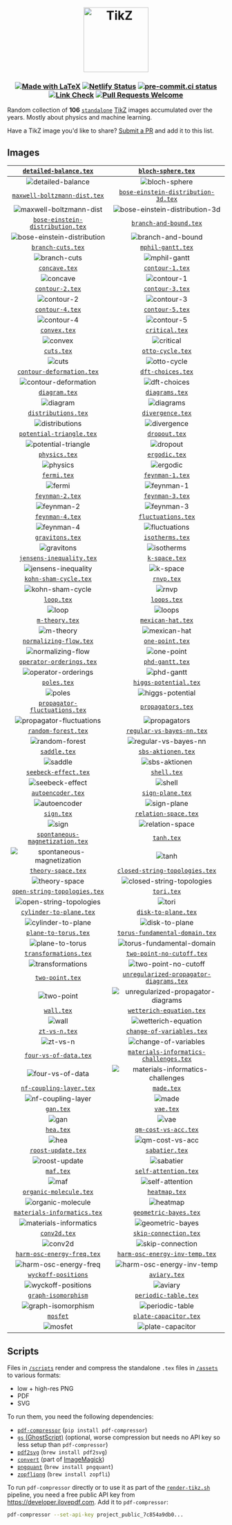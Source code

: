 <h1 align="center">
  <a href="https://tikz.netlify.app">
    <img src="site/static/favicon.svg" alt="TikZ" height=150>
  </a>
</h1>

<h3 align="center">

[![Made with LaTeX](https://img.shields.io/badge/Made%20with-LaTeX-1f425f.svg)](https://latex-project.org)
[![Netlify Status](https://api.netlify.com/api/v1/badges/a0303431-0e3a-44f8-af97-1071ec922f53/deploy-status)](https://app.netlify.com/sites/tikz/deploys)
[![pre-commit.ci status](https://results.pre-commit.ci/badge/github/janosh/tikz/main.svg)](https://results.pre-commit.ci/latest/github/janosh/tikz/main)
[![Link Check](https://github.com/janosh/tikz/actions/workflows/link-check.yml/badge.svg)](https://github.com/janosh/tikz/actions/workflows/link-check.yml)
[![Pull Requests Welcome](https://img.shields.io/badge/PRs-welcome-brightgreen.svg)](https://github.com/janosh/tikz/pulls)

</h3>

Random collection of **106** [`standalone`](https://ctan.org/pkg/standalone) [TikZ](https://ctan.org/pkg/pgf) images accumulated over the years. Mostly about physics and machine learning.

Have a TikZ image you'd like to share? [Submit a PR](https://github.com/janosh/tikz/pulls) and add it to this list.

## Images

|               [`detailed-balance.tex`](https://tikz.netlify.app/detailed-balance)               |                             [`bloch-sphere.tex`](https://tikz.netlify.app/bloch-sphere)                              |
| :---------------------------------------------------------------------------------------------: | :------------------------------------------------------------------------------------------------------------------: |
|                ![detailed-balance](assets/detailed-balance/detailed-balance.png)                |                                ![bloch-sphere](assets/bloch-sphere/bloch-sphere.png)                                 |
|         [`maxwell-boltzmann-dist.tex`](https://tikz.netlify.app/maxwell-boltzmann-dist)         |            [`bose-einstein-distribution-3d.tex`](https://tikz.netlify.app/bose-einstein-distribution-3d)             |
|       ![maxwell-boltzmann-dist](assets/maxwell-boltzmann-dist/maxwell-boltzmann-dist.png)       |       ![bose-einstein-distribution-3d](assets/bose-einstein-distribution-3d/bose-einstein-distribution-3d.png)       |
|     [`bose-einstein-distribution.tex`](https://tikz.netlify.app/bose-einstein-distribution)     |                         [`branch-and-bound.tex`](https://tikz.netlify.app/branch-and-bound)                          |
| ![bose-einstein-distribution](assets/bose-einstein-distribution/bose-einstein-distribution.png) |                          ![branch-and-bound](assets/branch-and-bound/branch-and-bound.png)                           |
|                    [`branch-cuts.tex`](https://tikz.netlify.app/branch-cuts)                    |                              [`mphil-gantt.tex`](https://tikz.netlify.app/mphil-gantt)                               |
|                       ![branch-cuts](assets/branch-cuts/branch-cuts.png)                        |                                  ![mphil-gantt](assets/mphil-gantt/mphil-gantt.png)                                  |
|                        [`concave.tex`](https://tikz.netlify.app/concave)                        |                                [`contour-1.tex`](https://tikz.netlify.app/contour-1)                                 |
|                             ![concave](assets/concave/concave.png)                              |                                     ![contour-1](assets/contour-1/contour-1.png)                                     |
|                      [`contour-2.tex`](https://tikz.netlify.app/contour-2)                      |                                [`contour-3.tex`](https://tikz.netlify.app/contour-3)                                 |
|                          ![contour-2](assets/contour-2/contour-2.png)                           |                                     ![contour-3](assets/contour-3/contour-3.png)                                     |
|                      [`contour-4.tex`](https://tikz.netlify.app/contour-4)                      |                                [`contour-5.tex`](https://tikz.netlify.app/contour-5)                                 |
|                          ![contour-4](assets/contour-4/contour-4.png)                           |                                     ![contour-5](assets/contour-5/contour-5.png)                                     |
|                         [`convex.tex`](https://tikz.netlify.app/convex)                         |                                 [`critical.tex`](https://tikz.netlify.app/critical)                                  |
|                               ![convex](assets/convex/convex.png)                               |                                      ![critical](assets/critical/critical.png)                                       |
|                           [`cuts.tex`](https://tikz.netlify.app/cuts)                           |                               [`otto-cycle.tex`](https://tikz.netlify.app/otto-cycle)                                |
|                                  ![cuts](assets/cuts/cuts.png)                                  |                                   ![otto-cycle](assets/otto-cycle/otto-cycle.png)                                    |
|            [`contour-deformation.tex`](https://tikz.netlify.app/contour-deformation)            |                              [`dft-choices.tex`](https://tikz.netlify.app/dft-choices)                               |
|           ![contour-deformation](assets/contour-deformation/contour-deformation.png)            |                                  ![dft-choices](assets/dft-choices/dft-choices.png)                                  |
|                        [`diagram.tex`](https://tikz.netlify.app/diagram)                        |                                 [`diagrams.tex`](https://tikz.netlify.app/diagrams)                                  |
|                             ![diagram](assets/diagram/diagram.png)                              |                                      ![diagrams](assets/diagrams/diagrams.png)                                       |
|                  [`distributions.tex`](https://tikz.netlify.app/distributions)                  |                               [`divergence.tex`](https://tikz.netlify.app/divergence)                                |
|                    ![distributions](assets/distributions/distributions.png)                     |                                   ![divergence](assets/divergence/divergence.png)                                    |
|             [`potential-triangle.tex`](https://tikz.netlify.app/potential-triangle)             |                                  [`dropout.tex`](https://tikz.netlify.app/dropout)                                   |
|             ![potential-triangle](assets/potential-triangle/potential-triangle.png)             |                                        ![dropout](assets/dropout/dropout.png)                                        |
|                        [`physics.tex`](https://tikz.netlify.app/physics)                        |                                  [`ergodic.tex`](https://tikz.netlify.app/ergodic)                                   |
|                             ![physics](assets/physics/physics.png)                              |                                        ![ergodic](assets/ergodic/ergodic.png)                                        |
|                          [`fermi.tex`](https://tikz.netlify.app/fermi)                          |                                [`feynman-1.tex`](https://tikz.netlify.app/feynman-1)                                 |
|                                ![fermi](assets/fermi/fermi.png)                                 |                                     ![feynman-1](assets/feynman-1/feynman-1.png)                                     |
|                      [`feynman-2.tex`](https://tikz.netlify.app/feynman-2)                      |                                [`feynman-3.tex`](https://tikz.netlify.app/feynman-3)                                 |
|                          ![feynman-2](assets/feynman-2/feynman-2.png)                           |                                     ![feynman-3](assets/feynman-3/feynman-3.png)                                     |
|                      [`feynman-4.tex`](https://tikz.netlify.app/feynman-4)                      |                             [`fluctuations.tex`](https://tikz.netlify.app/fluctuations)                              |
|                          ![feynman-4](assets/feynman-4/feynman-4.png)                           |                                ![fluctuations](assets/fluctuations/fluctuations.png)                                 |
|                      [`gravitons.tex`](https://tikz.netlify.app/gravitons)                      |                                [`isotherms.tex`](https://tikz.netlify.app/isotherms)                                 |
|                          ![gravitons](assets/gravitons/gravitons.png)                           |                                     ![isotherms](assets/isotherms/isotherms.png)                                     |
|             [`jensens-inequality.tex`](https://tikz.netlify.app/jensens-inequality)             |                                  [`k-space.tex`](https://tikz.netlify.app/k-space)                                   |
|             ![jensens-inequality](assets/jensens-inequality/jensens-inequality.png)             |                                        ![k-space](assets/k-space/k-space.png)                                        |
|                [`kohn-sham-cycle.tex`](https://tikz.netlify.app/kohn-sham-cycle)                |                                     [`rnvp.tex`](https://tikz.netlify.app/rnvp)                                      |
|                 ![kohn-sham-cycle](assets/kohn-sham-cycle/kohn-sham-cycle.png)                  |                                            ![rnvp](assets/rnvp/rnvp.png)                                             |
|                           [`loop.tex`](https://tikz.netlify.app/loop)                           |                                    [`loops.tex`](https://tikz.netlify.app/loops)                                     |
|                                  ![loop](assets/loop/loop.png)                                  |                                           ![loops](assets/loops/loops.png)                                           |
|                       [`m-theory.tex`](https://tikz.netlify.app/m-theory)                       |                              [`mexican-hat.tex`](https://tikz.netlify.app/mexican-hat)                               |
|                            ![m-theory](assets/m-theory/m-theory.png)                            |                                  ![mexican-hat](assets/mexican-hat/mexican-hat.png)                                  |
|               [`normalizing-flow.tex`](https://tikz.netlify.app/normalizing-flow)               |                                [`one-point.tex`](https://tikz.netlify.app/one-point)                                 |
|                ![normalizing-flow](assets/normalizing-flow/normalizing-flow.png)                |                                     ![one-point](assets/one-point/one-point.png)                                     |
|             [`operator-orderings.tex`](https://tikz.netlify.app/operator-orderings)             |                                [`phd-gantt.tex`](https://tikz.netlify.app/phd-gantt)                                 |
|             ![operator-orderings](assets/operator-orderings/operator-orderings.png)             |                                     ![phd-gantt](assets/phd-gantt/phd-gantt.png)                                     |
|                          [`poles.tex`](https://tikz.netlify.app/poles)                          |                          [`higgs-potential.tex`](https://tikz.netlify.app/higgs-potential)                           |
|                                ![poles](assets/poles/poles.png)                                 |                            ![higgs-potential](assets/higgs-potential/higgs-potential.png)                            |
|        [`propagator-fluctuations.tex`](https://tikz.netlify.app/propagator-fluctuations)        |                              [`propagators.tex`](https://tikz.netlify.app/propagators)                               |
|     ![propagator-fluctuations](assets/propagator-fluctuations/propagator-fluctuations.png)      |                                  ![propagators](assets/propagators/propagators.png)                                  |
|                  [`random-forest.tex`](https://tikz.netlify.app/random-forest)                  |                      [`regular-vs-bayes-nn.tex`](https://tikz.netlify.app/regular-vs-bayes-nn)                       |
|                    ![random-forest](assets/random-forest/random-forest.png)                     |                      ![regular-vs-bayes-nn](assets/regular-vs-bayes-nn/regular-vs-bayes-nn.png)                      |
|                         [`saddle.tex`](https://tikz.netlify.app/saddle)                         |                             [`sbs-aktionen.tex`](https://tikz.netlify.app/sbs-aktionen)                              |
|                               ![saddle](assets/saddle/saddle.png)                               |                                ![sbs-aktionen](assets/sbs-aktionen/sbs-aktionen.png)                                 |
|                 [`seebeck-effect.tex`](https://tikz.netlify.app/seebeck-effect)                 |                                    [`shell.tex`](https://tikz.netlify.app/shell)                                     |
|                   ![seebeck-effect](assets/seebeck-effect/seebeck-effect.png)                   |                                           ![shell](assets/shell/shell.png)                                           |
|                    [`autoencoder.tex`](https://tikz.netlify.app/autoencoder)                    |                               [`sign-plane.tex`](https://tikz.netlify.app/sign-plane)                                |
|                       ![autoencoder](assets/autoencoder/autoencoder.png)                        |                                   ![sign-plane](assets/sign-plane/sign-plane.png)                                    |
|                           [`sign.tex`](https://tikz.netlify.app/sign)                           |                           [`relation-space.tex`](https://tikz.netlify.app/relation-space)                            |
|                                  ![sign](assets/sign/sign.png)                                  |                             ![relation-space](assets/relation-space/relation-space.png)                              |
|      [`spontaneous-magnetization.tex`](https://tikz.netlify.app/spontaneous-magnetization)      |                                     [`tanh.tex`](https://tikz.netlify.app/tanh)                                      |
|  ![spontaneous-magnetization](assets/spontaneous-magnetization/spontaneous-magnetization.png)   |                                            ![tanh](assets/tanh/tanh.png)                                             |
|                   [`theory-space.tex`](https://tikz.netlify.app/theory-space)                   |                 [`closed-string-topologies.tex`](https://tikz.netlify.app/closed-string-topologies)                  |
|                      ![theory-space](assets/theory-space/theory-space.png)                      |              ![closed-string-topologies](assets/closed-string-topologies/closed-string-topologies.png)               |
|         [`open-string-topologies.tex`](https://tikz.netlify.app/open-string-topologies)         |                                     [`tori.tex`](https://tikz.netlify.app/tori)                                      |
|       ![open-string-topologies](assets/open-string-topologies/open-string-topologies.png)       |                                            ![tori](assets/tori/tori.png)                                             |
|              [`cylinder-to-plane.tex`](https://tikz.netlify.app/cylinder-to-plane)              |                            [`disk-to-plane.tex`](https://tikz.netlify.app/disk-to-plane)                             |
|              ![cylinder-to-plane](assets/cylinder-to-plane/cylinder-to-plane.png)               |                               ![disk-to-plane](assets/disk-to-plane/disk-to-plane.png)                               |
|                 [`plane-to-torus.tex`](https://tikz.netlify.app/plane-to-torus)                 |                 [`torus-fundamental-domain.tex`](https://tikz.netlify.app/torus-fundamental-domain)                  |
|                   ![plane-to-torus](assets/plane-to-torus/plane-to-torus.png)                   |              ![torus-fundamental-domain](assets/torus-fundamental-domain/torus-fundamental-domain.png)               |
|                [`transformations.tex`](https://tikz.netlify.app/transformations)                |                      [`two-point-no-cutoff.tex`](https://tikz.netlify.app/two-point-no-cutoff)                       |
|                 ![transformations](assets/transformations/transformations.png)                  |                      ![two-point-no-cutoff](assets/two-point-no-cutoff/two-point-no-cutoff.png)                      |
|                      [`two-point.tex`](https://tikz.netlify.app/two-point)                      |        [`unregularized-propagator-diagrams.tex`](https://tikz.netlify.app/unregularized-propagator-diagrams)         |
|                          ![two-point](assets/two-point/two-point.png)                           | ![unregularized-propagator-diagrams](assets/unregularized-propagator-diagrams/unregularized-propagator-diagrams.png) |
|                           [`wall.tex`](https://tikz.netlify.app/wall)                           |                       [`wetterich-equation.tex`](https://tikz.netlify.app/wetterich-equation)                        |
|                                  ![wall](assets/wall/wall.png)                                  |                       ![wetterich-equation](assets/wetterich-equation/wetterich-equation.png)                        |
|                        [`zt-vs-n.tex`](https://tikz.netlify.app/zt-vs-n)                        |                      [`change-of-variables.tex`](https://tikz.netlify.app/change-of-variables)                       |
|                             ![zt-vs-n](assets/zt-vs-n/zt-vs-n.png)                              |                      ![change-of-variables](assets/change-of-variables/change-of-variables.png)                      |
|                [`four-vs-of-data.tex`](https://tikz.netlify.app/four-vs-of-data)                |         [`materials-informatics-challenges.tex`](https://tikz.netlify.app/materials-informatics-challenges)          |
|                 ![four-vs-of-data](assets/four-vs-of-data/four-vs-of-data.png)                  |  ![materials-informatics-challenges](assets/materials-informatics-challenges/materials-informatics-challenges.png)   |
|              [`nf-coupling-layer.tex`](https://tikz.netlify.app/nf-coupling-layer)              |                                     [`made.tex`](https://tikz.netlify.app/made)                                      |
|              ![nf-coupling-layer](assets/nf-coupling-layer/nf-coupling-layer.png)               |                                            ![made](assets/made/made.png)                                             |
|                            [`gan.tex`](https://tikz.netlify.app/gan)                            |                                      [`vae.tex`](https://tikz.netlify.app/vae)                                       |
|                                   ![gan](assets/gan/gan.png)                                    |                                              ![vae](assets/vae/vae.png)                                              |
|                            [`hea.tex`](https://tikz.netlify.app/hea)                            |                           [`qm-cost-vs-acc.tex`](https://tikz.netlify.app/qm-cost-vs-acc)                            |
|                                   ![hea](assets/hea/hea.png)                                    |                             ![qm-cost-vs-acc](assets/qm-cost-vs-acc/qm-cost-vs-acc.png)                              |
|                   [`roost-update.tex`](https://tikz.netlify.app/roost-update)                   |                                 [`sabatier.tex`](https://tikz.netlify.app/sabatier)                                  |
|                      ![roost-update](assets/roost-update/roost-update.png)                      |                                      ![sabatier](assets/sabatier/sabatier.png)                                       |
|                            [`maf.tex`](https://tikz.netlify.app/maf)                            |                           [`self-attention.tex`](https://tikz.netlify.app/self-attention)                            |
|                                   ![maf](assets/maf/maf.png)                                    |                             ![self-attention](assets/self-attention/self-attention.png)                              |
|               [`organic-molecule.tex`](https://tikz.netlify.app/organic-molecule)               |                                  [`heatmap.tex`](https://tikz.netlify.app/heatmap)                                   |
|                ![organic-molecule](assets/organic-molecule/organic-molecule.png)                |                                        ![heatmap](assets/heatmap/heatmap.png)                                        |
|          [`materials-informatics.tex`](https://tikz.netlify.app/materials-informatics)          |                          [`geometric-bayes.tex`](https://tikz.netlify.app/geometric-bayes)                           |
|        ![materials-informatics](assets/materials-informatics/materials-informatics.png)         |                            ![geometric-bayes](assets/geometric-bayes/geometric-bayes.png)                            |
|                         [`conv2d.tex`](https://tikz.netlify.app/conv2d)                         |                          [`skip-connection.tex`](https://tikz.netlify.app/skip-connection)                           |
|                               ![conv2d](assets/conv2d/conv2d.png)                               |                            ![skip-connection](assets/skip-connection/skip-connection.png)                            |
|           [`harm-osc-energy-freq.tex`](https://tikz.netlify.app/harm-osc-energy-freq)           |                 [`harm-osc-energy-inv-temp.tex`](https://tikz.netlify.app/harm-osc-energy-inv-temp)                  |
|          ![harm-osc-energy-freq](assets/harm-osc-energy-freq/harm-osc-energy-freq.png)          |              ![harm-osc-energy-inv-temp](assets/harm-osc-energy-inv-temp/harm-osc-energy-inv-temp.png)               |
|                [`wyckoff-positions`](https://tikz.netlify.app/wyckoff-positions)                |                                   [`aviary.tex`](https://tikz.netlify.app/aviary)                                    |
|              ![wyckoff-positions](assets/wyckoff-positions/wyckoff-positions.png)               |                                         ![aviary](assets/aviary/aviary.png)                                          |
|                [`graph-isomorphism`](https://tikz.netlify.app/graph-isomorphism)                |                           [`periodic-table.tex`](https://tikz.netlify.app/periodic-table)                            |
|              ![graph-isomorphism](assets/graph-isomorphism/graph-isomorphism.png)               |                             ![periodic-table](assets/periodic-table/periodic-table.png)                              |
|                           [`mosfet`](https://tikz.netlify.app/mosfet)                           |                          [`plate-capacitor.tex`](https://tikz.netlify.app/plate-capacitor)                           |
|                               ![mosfet](assets/mosfet/mosfet.png)                               |                            ![plate-capacitor](assets/plate-capacitor/plate-capacitor.png)                            |

## Scripts

Files in [`/scripts`](scripts) render and compress the standalone `.tex` files in [`/assets`](assets) to various formats:

- low + high-res PNG
- PDF
- SVG

To run them, you need the following dependencies:

- [`pdf-compressor`](https://github.com/janosh/pdf-compressor) (`pip install pdf-compressor`)
- [`gs` (GhostScript)](https://ghostscript.com) (optional, worse compression but needs no API key so less setup than `pdf-compressor`)
- [`pdf2svg`](https://github.com/dawbarton/pdf2svg) (`brew install pdf2svg`)
- [`convert`](https://linux.die.net/man/1/convert) (part of [ImageMagick](https://imagemagick.org/script))
- [`pngquant`](https://github.com/kornelski/pngquant) (`brew install pngquant`)
- [`zopflipng`](https://github.com/google/zopfli) (`brew install zopfli`)

To run `pdf-compressor` directly or to use it as part of the [`render-tikz.sh`](scripts/render-tikz.sh) pipeline, you need a free public API key from <https://developer.ilovepdf.com>. Add it to `pdf-compressor`:

```sh
pdf-compressor --set-api-key project_public_7c854a9db0...
```
